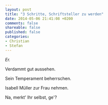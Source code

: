 ```yaml
---
layout: post
title: "3 Schritte, Schriftsteller zu werden"
date: 2014-05-06 21:41:08 +0200
comments: false
shareable: false
published: false
categories: 
- Christian
- Stefan
---
```


*Er.*

Verdammt gut aussehen.

Sein Temperament beherrschen.

<!-- more -->

Isabell Müller zur Frau nehmen.


Na, merkt' Ihr selbst, ge'?